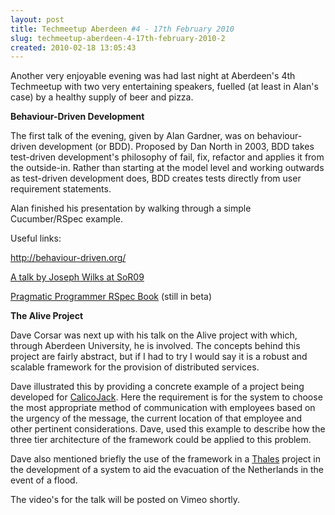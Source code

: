 ```yaml
---
layout: post
title: Techmeetup Aberdeen #4 - 17th February 2010
slug: techmeetup-aberdeen-4-17th-february-2010-2
created: 2010-02-18 13:05:43
---
```


<div id="_mcePaste" style="position: absolute; left: -10000px; top: 0px; width: 1px; height: 1px; overflow: hidden;">Another very enjoyable evening was had last night at Aberdeen's 4th Techmeetup with two very entertaining speakers, fuelled (at least in Alan's case) by a healthy supply of beer and pizza.</div>
<div id="_mcePaste" style="position: absolute; left: -10000px; top: 0px; width: 1px; height: 1px; overflow: hidden;">Behaviour-Driven Development</div>
<div id="_mcePaste" style="position: absolute; left: -10000px; top: 0px; width: 1px; height: 1px; overflow: hidden;">The first talk of the evening, given by Alan Gardener, was on behaviour-driven development (or BDD). Proposed by Dan North in 2003, BDD takes test-driven development's philosophy of fail, fix, refactor and applies it from the outside-in. Rather than starting at the model level and working outwards as test-driven development does, BDD creates tests directly from user requirement statements.</div>
<div id="_mcePaste" style="position: absolute; left: -10000px; top: 0px; width: 1px; height: 1px; overflow: hidden;">Alan finished his presentation by walking through a simple Cucumber/RSpec example.</div>
<div id="_mcePaste" style="position: absolute; left: -10000px; top: 0px; width: 1px; height: 1px; overflow: hidden;">Useful links:</div>
<div id="_mcePaste" style="position: absolute; left: -10000px; top: 0px; width: 1px; height: 1px; overflow: hidden;">http://behaviour-driven.org/</div>
<div id="_mcePaste" style="position: absolute; left: -10000px; top: 0px; width: 1px; height: 1px; overflow: hidden;">http://scotland-on-rails.s3.amazonaws.com/1A06_JosephWilk-SOR.mp4 (Talk by Joseph Wilks at SoR09)</div>
<div id="_mcePaste" style="position: absolute; left: -10000px; top: 0px; width: 1px; height: 1px; overflow: hidden;">http://www.pragprog.com/titles/achbd (Pragmatic Programmer RSpec Book - still in beta)</div>
<div id="_mcePaste" style="position: absolute; left: -10000px; top: 0px; width: 1px; height: 1px; overflow: hidden;">Tha Alive Project</div>
<div id="_mcePaste" style="position: absolute; left: -10000px; top: 0px; width: 1px; height: 1px; overflow: hidden;">Dave Corsar was next up with his talk on the Alive project with which, through Aberdeen University, he is involved. The concepts behind this project are fairly abstract, but if I had to try I would say it is a robust and scalable framework for the provision of distributed services.</div>
<div id="_mcePaste" style="position: absolute; left: -10000px; top: 0px; width: 1px; height: 1px; overflow: hidden;">Dave illustrated this by providing a concrete example of a project being developed for CalicoJack (http://www.calicojack.co.uk/). Here the requirement is for the system to choose the most appropriate method of communication with employees based on, the urgency of the message, the current location of that employee and other pertinent considerations. Dave, used this example to describe how the three tier architecture of the framework could be applied to this problem.</div>
<div id="_mcePaste" style="position: absolute; left: -10000px; top: 0px; width: 1px; height: 1px; overflow: hidden;">Although not going into much depth, Dave also mentioned the use of the framework in a Thales (http://www.thalesgroup.com/) project in the development of a system to aid the evacuation of the Netherlands in the event of a flood.</div>
<div id="_mcePaste" style="position: absolute; left: -10000px; top: 0px; width: 1px; height: 1px; overflow: hidden;">The video's for the talk will be posted on Vimeo shortly.</div>
Another very enjoyable evening was had last night at Aberdeen's 4th Techmeetup with two very entertaining speakers, fuelled (at least in Alan's case) by a healthy supply of beer and pizza.

<strong>Behaviour-Driven Development</strong>

The first talk of the evening, given by Alan Gardner, was on behaviour-driven development (or BDD). Proposed by Dan North in 2003, BDD takes test-driven development's philosophy of fail, fix, refactor and applies it from the outside-in. Rather than starting at the model level and working outwards as test-driven development does, BDD creates tests directly from user requirement statements.

Alan finished his presentation by walking through a simple Cucumber/RSpec example.

Useful links:

<a href="http://behaviour-driven.org/">http://behaviour-driven.org/</a>

<a href="http://scotland-on-rails.s3.amazonaws.com/1A06_JosephWilk-SOR.mp4">A talk by Joseph Wilks at SoR09</a>

<a href="http://www.pragprog.com/titles/achbd">Pragmatic Programmer RSpec Book</a> (still in beta)

<strong>The Alive Project</strong>

Dave Corsar was next up with his talk on the Alive project with which, through Aberdeen University, he is involved. The concepts behind this project are fairly abstract, but if I had to try I would say it is a robust and scalable framework for the provision of distributed services.

Dave illustrated this by providing a concrete example of a project being developed for <a href="http://www.calicojack.co.uk/">CalicoJack</a>. Here the requirement is for the system to choose the most appropriate method of communication with employees based on the urgency of the message, the current location of that employee and other pertinent considerations. Dave, used this example to describe how the three tier architecture of the framework could be applied to this problem.

Dave also mentioned briefly the use of the framework in a <a title="Thales" href="http://www.thalesgroup.com/">Thales</a> project in the development of a system to aid the evacuation of the Netherlands in the event of a flood.

The video's for the talk will be posted on Vimeo shortly.
